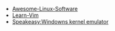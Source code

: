 - [Awesome-Linux-Software](https://github.com/luong-komorebi/Awesome-Linux-Software?ref=HackerTabExtension&fbclid=IwAR1v47awYVMekGCPHlQFHAF2fkVAV6hTO3-0UEMyPUjOYqnT14-DfOZMxBw)
- [Learn-Vim](https://github.com/iggredible/Learn-Vim?ref=HackerTabExtension)
- [Speakeasy:Windowns kernel emulator](https://github.com/fireeye/speakeasy?ref=HackerTabExtension)
